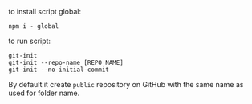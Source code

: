 to install script global:

```
npm i - global
```

to run script:

```
git-init
git-init --repo-name [REPO_NAME]
git-init --no-initial-commit
```

By default it create `public` repository on GitHub with the same name as used for folder name.
